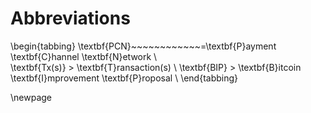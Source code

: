 # Abbreviations

\begin{tabbing}
\textbf{PCN}~~~~~~~~~~~~\=\textbf{P}ayment \textbf{C}hannel \textbf{N}etwork \\  
\textbf{Tx(s)} \> \textbf{T}ransaction(s) \\ 
\textbf{BIP} \> \textbf{B}itcoin \textbf{I}mprovement \textbf{P}roposal \\
\end{tabbing}

\newpage
